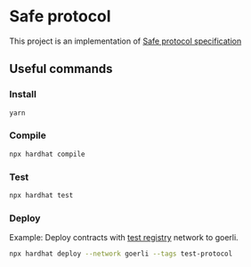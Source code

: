 # Safe protocol

This project is an implementation of [Safe protocol specification](https://github.com/5afe/safe-protocol-specs)

## Useful commands

### Install

```bash
yarn
```

### Compile

```bash
npx hardhat compile
```

### Test

```bash
npx hardhat test
```

### Deploy

Example: Deploy contracts with [test registry](./contracts/test/TestSafeProtocolRegistryUnrestricted.sol) network to goerli.
```bash
npx hardhat deploy --network goerli --tags test-protocol
```
